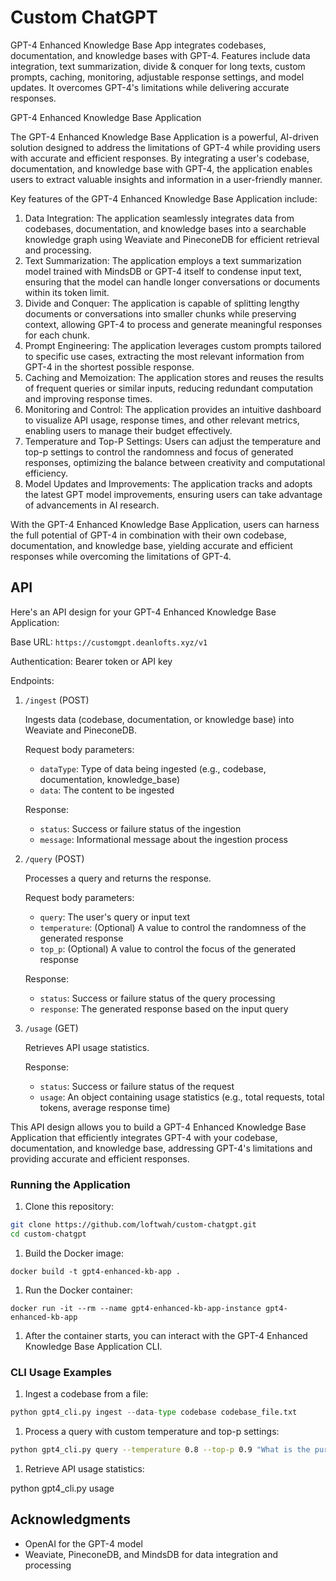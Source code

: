 # Custom ChatGPT

GPT-4 Enhanced Knowledge Base App integrates codebases, documentation, and knowledge bases with GPT-4. Features include data integration, text summarization, divide & conquer for long texts, custom prompts, caching, monitoring, adjustable response settings, and model updates. It overcomes GPT-4's limitations while delivering accurate responses.

GPT-4 Enhanced Knowledge Base Application

The GPT-4 Enhanced Knowledge Base Application is a powerful, AI-driven solution designed to address the limitations of GPT-4 while providing users with accurate and efficient responses. By integrating a user's codebase, documentation, and knowledge base with GPT-4, the application enables users to extract valuable insights and information in a user-friendly manner.

Key features of the GPT-4 Enhanced Knowledge Base Application include:

1. Data Integration: The application seamlessly integrates data from codebases, documentation, and knowledge bases into a searchable knowledge graph using Weaviate and PineconeDB for efficient retrieval and processing.
2. Text Summarization: The application employs a text summarization model trained with MindsDB or GPT-4 itself to condense input text, ensuring that the model can handle longer conversations or documents within its token limit.
3. Divide and Conquer: The application is capable of splitting lengthy documents or conversations into smaller chunks while preserving context, allowing GPT-4 to process and generate meaningful responses for each chunk.
4. Prompt Engineering: The application leverages custom prompts tailored to specific use cases, extracting the most relevant information from GPT-4 in the shortest possible response.
5. Caching and Memoization: The application stores and reuses the results of frequent queries or similar inputs, reducing redundant computation and improving response times.
6. Monitoring and Control: The application provides an intuitive dashboard to visualize API usage, response times, and other relevant metrics, enabling users to manage their budget effectively.
7. Temperature and Top-P Settings: Users can adjust the temperature and top-p settings to control the randomness and focus of generated responses, optimizing the balance between creativity and computational efficiency.
8. Model Updates and Improvements: The application tracks and adopts the latest GPT model improvements, ensuring users can take advantage of advancements in AI research.

With the GPT-4 Enhanced Knowledge Base Application, users can harness the full potential of GPT-4 in combination with their own codebase, documentation, and knowledge base, yielding accurate and efficient responses while overcoming the limitations of GPT-4.

## API

Here's an API design for your GPT-4 Enhanced Knowledge Base Application:

Base URL: `https://customgpt.deanlofts.xyz/v1`

Authentication: Bearer token or API key

Endpoints:

1. `/ingest` (POST)

   Ingests data (codebase, documentation, or knowledge base) into Weaviate and PineconeDB.

   Request body parameters:

   * `dataType`: Type of data being ingested (e.g., codebase, documentation, knowledge\_base)
   * `data`: The content to be ingested

   Response:

   * `status`: Success or failure status of the ingestion
   * `message`: Informational message about the ingestion process

2. `/query` (POST)

   Processes a query and returns the response.

   Request body parameters:

   * `query`: The user's query or input text
   * `temperature`: (Optional) A value to control the randomness of the generated response
   * `top_p`: (Optional) A value to control the focus of the generated response

   Response:

   * `status`: Success or failure status of the query processing
   * `response`: The generated response based on the input query

3. `/usage` (GET)

   Retrieves API usage statistics.

   Response:

   * `status`: Success or failure status of the request
   * `usage`: An object containing usage statistics (e.g., total requests, total tokens, average response time)

This API design allows you to build a GPT-4 Enhanced Knowledge Base Application that efficiently integrates GPT-4 with your codebase, documentation, and knowledge base, addressing GPT-4's limitations and providing accurate and efficient responses.

### Running the Application

1. Clone this repository:

```bash
git clone https://github.com/loftwah/custom-chatgpt.git
cd custom-chatgpt
```

1. Build the Docker image:

`docker build -t gpt4-enhanced-kb-app .`

1. Run the Docker container:

`docker run -it --rm --name gpt4-enhanced-kb-app-instance gpt4-enhanced-kb-app`

1. After the container starts, you can interact with the GPT-4 Enhanced Knowledge Base Application CLI.

### CLI Usage Examples

1. Ingest a codebase from a file:

```python
python gpt4_cli.py ingest --data-type codebase codebase_file.txt
```

1. Process a query with custom temperature and top-p settings:

```bash
python gpt4_cli.py query --temperature 0.8 --top-p 0.9 "What is the purpose of this function?"
```

1. Retrieve API usage statistics:

python gpt4_cli.py usage

## Acknowledgments

* OpenAI for the GPT-4 model
* Weaviate, PineconeDB, and MindsDB for data integration and processing
